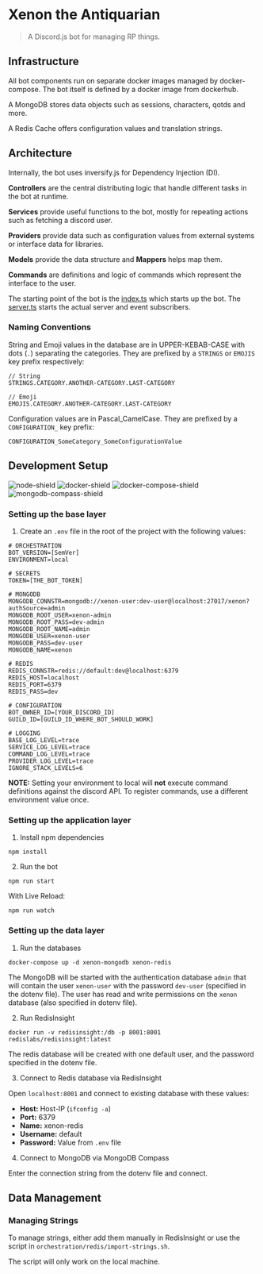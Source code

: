 # Xenon the Antiquarian
> A Discord.js bot for managing RP things.

## Infrastructure

All bot components run on separate docker images managed by docker-compose. The bot itself is defined by a docker image from dockerhub.

A MongoDB stores data objects such as sessions, characters, qotds and more.

A Redis Cache offers configuration values and translation strings.

## Architecture

Internally, the bot uses inversify.js for Dependency Injection (DI). 

**Controllers** are the central distributing logic that handle different tasks in the bot at runtime. 

**Services** provide useful functions to the bot, mostly for repeating actions such as fetching a discord user.

**Providers** provide data such as configuration values from external systems or interface data for libraries.

**Models** provide the data structure and **Mappers** helps map them.

**Commands** are definitions and logic of commands which represent the interface to the user.

The starting point of the bot is the [index.ts](./src/index.ts) which starts up the bot. The [server.ts](./src/server.ts) starts the actual server and event subscribers.

### Naming Conventions

String and Emoji values in the database are in UPPER-KEBAB-CASE with dots (`.`) separating 
the categories. They are prefixed by a `STRINGS` or `EMOJIS` key prefix respectively:
```
// String
STRINGS.CATEGORY.ANOTHER-CATEGORY.LAST-CATEGORY

// Emoji
EMOJIS.CATEGORY.ANOTHER-CATEGORY.LAST-CATEGORY
```

Configuration values are in Pascal_CamelCase. They are prefixed by a `CONFIGURATION_` key prefix:
```
CONFIGURATION_SomeCategory_SomeConfigurationValue
```

## Development Setup
![node-shield]
![docker-shield]
![docker-compose-shield]
![mongodb-compass-shield]

<!-- Image Definitions -->
[docker-shield]: https://img.shields.io/badge/docker-v20.10.5-blue?style=flat&logo=docker
[docker-compose-shield]: https://img.shields.io/badge/docker--compose-v1.28.6-blue?style=flat&logo=docker
[node-shield]: https://img.shields.io/badge/node--lts-v16.6.0-blue?style=flat&logo=nodedotjs
[mongodb-compass-shield]: https://img.shields.io/badge/MongoDB--Compass-v1.28.4-blue?style=flat&logo=mongodb

### Setting up the base layer

1. Create an `.env` file in the root of the project with the following values:

```dotenv
# ORCHESTRATION
BOT_VERSION=[SemVer]
ENVIRONMENT=local

# SECRETS
TOKEN=[THE_BOT_TOKEN]

# MONGODB
MONGODB_CONNSTR=mongodb://xenon-user:dev-user@localhost:27017/xenon?authSource=admin
MONGODB_ROOT_USER=xenon-admin
MONGODB_ROOT_PASS=dev-admin
MONGODB_ROOT_NAME=admin
MONGODB_USER=xenon-user
MONGODB_PASS=dev-user
MONGODB_NAME=xenon

# REDIS
REDIS_CONNSTR=redis://default:dev@localhost:6379
REDIS_HOST=localhost
REDIS_PORT=6379
REDIS_PASS=dev

# CONFIGURATION
BOT_OWNER_ID=[YOUR_DISCORD_ID]
GUILD_ID=[GUILD_ID_WHERE_BOT_SHOULD_WORK]

# LOGGING
BASE_LOG_LEVEL=trace
SERVICE_LOG_LEVEL=trace
COMMAND_LOG_LEVEL=trace
PROVIDER_LOG_LEVEL=trace
IGNORE_STACK_LEVELS=6
```

**NOTE:** Setting your environment to local will **not** execute command definitions against the discord API. To register commands, use a different environment value once.


### Setting up the application layer

1. Install npm dependencies

```shell
npm install
```

2. Run the bot

```shell
npm run start
```

With Live Reload:
```shell
npm run watch
```

### Setting up the data layer
1. Run the databases 
   
```shell
docker-compose up -d xenon-mongodb xenon-redis
```

The MongoDB will be started with the authentication database `admin` that will contain the user `xenon-user` with the 
password `dev-user` (specified in the dotenv file). The user has read and write permissions on the `xenon` database (also 
specified in dotenv file).

2. Run RedisInsight

```shell
docker run -v redisinsight:/db -p 8001:8001 redislabs/redisinsight:latest
```

The redis database will be created with one default user, and the password specified in the dotenv file.

3. Connect to Redis database via RedisInsight
   
Open `localhost:8001` and connect to existing database with these values:

- **Host:** Host-IP (`ifconfig -a`)
- **Port:** 6379
- **Name:** xenon-redis
- **Username:** default
- **Password:** Value from `.env` file

4. Connect to MongoDB via MongoDB Compass

Enter the connection string from the dotenv file and connect.

## Data Management
### Managing Strings

To manage strings, either add them manually in RedisInsight or use the script in `orchestration/redis/import-strings.sh`. 

The script will only work on the local machine.
